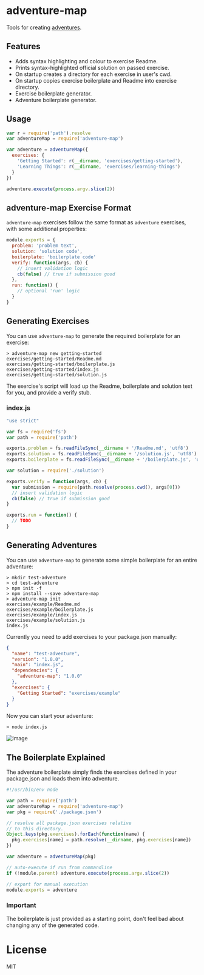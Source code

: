 # adventure-map

Tools for creating [adventures](https://github.com/substack/adventure).

## Features

* Adds syntax highlighting and colour to exercise Readme.
* Prints syntax-highlighted official solution on passed exercise.
* On startup creates a directory for each exercise in user's cwd.
* On startup copies exercise boilerplate and Readme into exercise directory.
* Exercise boilerplate generator.
* Adventure boilerplate generator.

## Usage

```js
var r = require('path').resolve
var adventureMap = require('adventure-map')

var adventure = adventureMap({
  exercises: {
    'Getting Started': r(__dirname, 'exercises/getting-started'),
    'Learning Things': r(__dirname, 'exercises/learning-things')
  }
})

adventure.execute(process.argv.slice(2))
```

## adventure-map Exercise Format

`adventure-map` exercises follow the same format as `adventure`
exercises, with some additional properties:

```js
module.exports = {
  problem: 'problem text',
  solution: 'solution code',
  boilerplate: 'boilerplate code'
  verify: function(args, cb) {
    // insert validation logic
    cb(false) // true if submission good
  },
  run: function() {
    // optional 'run' logic
  }
}
```

## Generating Exercises

You can use `adventure-map` to generate the required boilerplate for an
exercise:

```
> adventure-map new getting-started
exercises/getting-started/Readme.md
exercises/getting-started/boilerplate.js
exercises/getting-started/index.js
exercises/getting-started/solution.js
```

The exercise's script will load up the Readme, boilerplate and solution
text for you, and provide a verify stub.

### index.js
```js
"use strict"

var fs = require('fs')
var path = require('path')

exports.problem = fs.readFileSync(__dirname + '/Readme.md', 'utf8')
exports.solution = fs.readFileSync(__dirname + '/solution.js', 'utf8')
exports.boilerplate = fs.readFileSync(__dirname + '/boilerplate.js', 'utf8')

var solution = require('./solution')

exports.verify = function(args, cb) {
  var submission = require(path.resolve(process.cwd(), args[0]))
  // insert validation logic
  cb(false) // true if submission good
}

exports.run = function() {
  // TODO
}
```

## Generating Adventures

You can use `adventure-map` to generate some simple boilerplate for an
entire adventure:

```
> mkdir test-adventure
> cd test-adventure
> npm init -f
> npm install --save adventure-map
> adventure-map init
exercises/example/Readme.md
exercises/example/boilerplate.js
exercises/example/index.js
exercises/example/solution.js
index.js
```

Currently you need to add exercises to your package.json manually:

```json
{
  "name": "test-adventure",
  "version": "1.0.0",
  "main": "index.js",
  "dependencies": {
    "adventure-map": "1.0.0"
  },
  "exercises": {
    "Getting Started": "exercises/example"
  }
}
```

Now you can start your adventure:

```
> node index.js
```

![image](https://cloud.githubusercontent.com/assets/43438/4608128/f6e40db2-5272-11e4-8ff4-7c2347badf27.png)

## The Boilerplate Explained

The adventure boilerplate simply finds the exercises defined in your
package.json and loads them into adventure.

```js
#!/usr/bin/env node

var path = require('path')
var adventureMap = require('adventure-map')
var pkg = require('./package.json')

// resolve all package.json exercises relative
// to this directory.
Object.keys(pkg.exercises).forEach(function(name) {
  pkg.exercises[name] = path.resolve(__dirname, pkg.exercises[name])
})

var adventure = adventureMap(pkg)

// auto-execute if run from commandline
if (!module.parent) adventure.execute(process.argv.slice(2))

// export for manual execution
module.exports = adventure
```

### Important

The boilerplate is just provided as a starting point, don't feel bad
about changing any of the generated code.

# License

MIT
